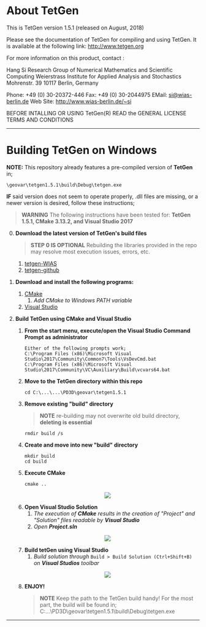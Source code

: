 
# About TetGen #
This is TetGen version 1.5.1 (released on August, 2018)

Please see the documentation of TetGen for compiling and using TetGen.
It is available at the following link:
http://www.tetgen.org

For more information on this product, contact :

  Hang Si
  Research Group of Numerical Mathematics and Scientific Computing
  Weierstrass Institute for Applied Analysis and Stochastics
  Mohrenstr. 39
  10117 Berlin, Germany

 Phone: +49 (0) 30-20372-446   Fax: +49 (0) 30-2044975
 EMail: <si@wias-berlin.de>
 Web Site: http://www.wias-berlin.de/~si

BEFORE INTALLING OR USING TetGen(R) READ the 
GENERAL LICENSE TERMS AND CONDITIONS

---

# Building TetGen on Windows #
**NOTE:** This repository already features a pre-compiled version of **TetGen** in;
```
\geovar\tetgen1.5.1\build\Debug\tetgen.exe
```
**IF** said version does not seem to operate properly, .dll files are missing, or a newer version is desired, follow these instructions;
> **WARNING** The following instructions have been tested for: **TetGen 1.5.1, CMake 3.13.2, and Visual Studio 2017**

0.  **Download the latest version of TetGen's build files**
    > **STEP 0 IS OPTIONAL** Rebuilding the libraries provided in the repo may resolve most execution issues, errors, etc.
    1.   [tetgen-WIAS](http://wias-berlin.de/software/index.jsp?id=TetGen&lang=1#Download)
    2.   [tetgen-github](https://github.com/ufz/tetgen)
    

1.  **Download and install the following programs:**
    1.  [CMake](https://cmake.org/download/)
        1.  _Add CMake to Windows PATH variable_
    2.  [Visual Studio](https://visualstudio.microsoft.com/vs/community/)
    
2.  **Build TetGen using CMake and Visual Studio**
    1.  **From the start menu, execute/open the Visual Studio Command Prompt as administrator**
        ```
        Either of the following prompts work;
        C:\Program Files (x86)\Microsoft Visual Studio\2017\Community\Common7\Tools\VsDevCmd.bat
        C:\Program Files (x86)\Microsoft Visual Studio\2017\Community\VC\Auxiliary\Build\vcvars64.bat
        ```
    2.  **Move to the TetGen directory within this repo**
        ```
        cd C:\...\...\PD3D\geovar\tetgen1.5.1
        ```
    3.  **Remove existing "build" directory**
        > **NOTE** re-building may not overwrite old build directory, **deleting is essential**
        ```
        rmdir build /s
        ```
    4.  **Create and move into new "build" directory**
        ```
        mkdir build
        cd build
        ```
    5.  **Execute CMake**
        ```
        cmake ..
        ```
      <p align="center"><img src="https://github.com/pd3d/geovar/blob/win2/tetgen1.5.1/media/fig_cmake_results.PNG"></p>
    
    6.  **Open Visual Studio Solution**
        1.  _The execution of **CMake** results in the creation of "Project" and "Solution" files readable by **Visual Studio**_
        2.  _Open **Project.sln**_
      
      <p align="center"><img src="https://github.com/pd3d/geovar/blob/win2/tetgen1.5.1/media/fig_vs_solutions.png"></p>
    
    7.  **Build tetGen using Visual Studio**
        1.  _Build solution through_ `Build > Build Solution (Ctrl+Shift+B)` _on **Visual Studios** toolbar_
      
      <p align="center"><img src="https://github.com/pd3d/geovar/blob/win2/tetgen1.5.1/media/fig_vs_build.PNG"></p>
      
    8.  **ENJOY!**
        > **NOTE** Keep the path to the TetGen build handy! For the most part, the build will be found in;
        > C:\...\PD3D\geovar\tetgen1.5.1\build\Debug\tetgen.exe
      
       
        
    
     
---
